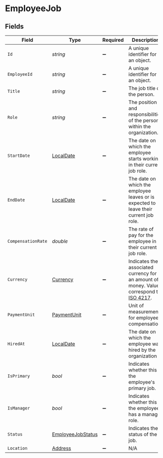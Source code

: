# EmployeeJob


## Fields

| Field                                                                                                                              | Type                                                                                                                               | Required                                                                                                                           | Description                                                                                                                        | Example                                                                                                                            |
| ---------------------------------------------------------------------------------------------------------------------------------- | ---------------------------------------------------------------------------------------------------------------------------------- | ---------------------------------------------------------------------------------------------------------------------------------- | ---------------------------------------------------------------------------------------------------------------------------------- | ---------------------------------------------------------------------------------------------------------------------------------- |
| `Id`                                                                                                                               | *string*                                                                                                                           | :heavy_minus_sign:                                                                                                                 | A unique identifier for an object.                                                                                                 | 12345                                                                                                                              |
| `EmployeeId`                                                                                                                       | *string*                                                                                                                           | :heavy_minus_sign:                                                                                                                 | A unique identifier for an object.                                                                                                 | 12345                                                                                                                              |
| `Title`                                                                                                                            | *string*                                                                                                                           | :heavy_minus_sign:                                                                                                                 | The job title of the person.                                                                                                       | CEO                                                                                                                                |
| `Role`                                                                                                                             | *string*                                                                                                                           | :heavy_minus_sign:                                                                                                                 | The position and responsibilities of the person within the organization.                                                           | Sales                                                                                                                              |
| `StartDate`                                                                                                                        | [LocalDate](https://nodatime.org/3.1.x/api/NodaTime.LocalDate.html)                                                                | :heavy_minus_sign:                                                                                                                 | The date on which the employee starts working in their current job role.                                                           | 2020-08-12                                                                                                                         |
| `EndDate`                                                                                                                          | [LocalDate](https://nodatime.org/3.1.x/api/NodaTime.LocalDate.html)                                                                | :heavy_minus_sign:                                                                                                                 | The date on which the employee leaves or is expected to leave their current job role.                                              | 2020-08-12                                                                                                                         |
| `CompensationRate`                                                                                                                 | *double*                                                                                                                           | :heavy_minus_sign:                                                                                                                 | The rate of pay for the employee in their current job role.                                                                        | 72000                                                                                                                              |
| `Currency`                                                                                                                         | [Currency](../../Models/Components/Currency.md)                                                                                    | :heavy_minus_sign:                                                                                                                 | Indicates the associated currency for an amount of money. Values correspond to [ISO 4217](https://en.wikipedia.org/wiki/ISO_4217). | USD                                                                                                                                |
| `PaymentUnit`                                                                                                                      | [PaymentUnit](../../Models/Components/PaymentUnit.md)                                                                              | :heavy_minus_sign:                                                                                                                 | Unit of measurement for employee compensation.                                                                                     | year                                                                                                                               |
| `HiredAt`                                                                                                                          | [LocalDate](https://nodatime.org/3.1.x/api/NodaTime.LocalDate.html)                                                                | :heavy_minus_sign:                                                                                                                 | The date on which the employee was hired by the organization                                                                       | 2020-08-12                                                                                                                         |
| `IsPrimary`                                                                                                                        | *bool*                                                                                                                             | :heavy_minus_sign:                                                                                                                 | Indicates whether this the employee's primary job.                                                                                 | true                                                                                                                               |
| `IsManager`                                                                                                                        | *bool*                                                                                                                             | :heavy_minus_sign:                                                                                                                 | Indicates whether this the employee has a manager role.                                                                            | true                                                                                                                               |
| `Status`                                                                                                                           | [EmployeeJobStatus](../../Models/Components/EmployeeJobStatus.md)                                                                  | :heavy_minus_sign:                                                                                                                 | Indicates the status of the job.                                                                                                   | active                                                                                                                             |
| `Location`                                                                                                                         | [Address](../../Models/Components/Address.md)                                                                                      | :heavy_minus_sign:                                                                                                                 | N/A                                                                                                                                |                                                                                                                                    |